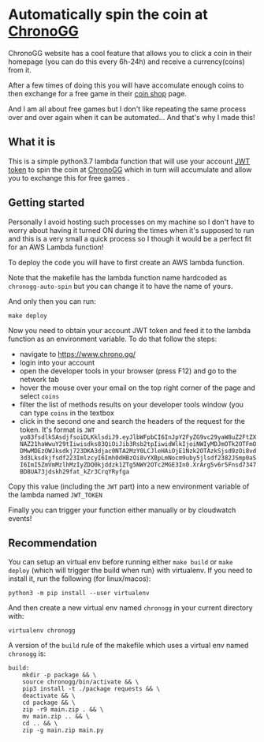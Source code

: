 # Automatically spin the coin at [ChronoGG](https://www.chrono.gg/)
ChronoGG website has a cool feature that allows you to click a coin in their homepage (you can do this every 6h-24h) and receive a currency(coins) from it. 

After a few times of doing this you will have accomulate enough coins to then exchange for a free game in their [coin shop](https://www.chrono.gg/shop) page. 

And I am all about free games but I don't like repeating the same process over and over again when it can be automated... And that's why I made this!

## What it is
This is a simple python3.7 lambda function that will use your account [JWT token]() to spin the coin at [ChronoGG](https://www.chrono.gg/) which in turn will accumulate and allow you to exchange this for free games .

## Getting started
Personally I avoid hosting such processes on my machine so I don't have to worry about having it turned ON during the times when it's supposed to run and this is a very small a quick process so I though it would be a perfect fit for an AWS Lambda function!

To deploy the code you will have to first create an AWS lambda function. 

Note that the makefile has the lambda function name hardcoded as `chronogg-auto-spin` but you can change it to have the name of yours.

And only then you can run:
```
make deploy
```

Now you need to obtain your account JWT token and feed it to the lambda function as an environment variable. To do that follow the steps:
- navigate to https://www.chrono.gg/
- login into your account
- open the developer tools in your browser (press F12) and go to the network tab
- hover the mouse over your email on the top right corner of the page and select `coins`
- filter the list of methods results on your developer tools window (you can type `coins` in the textbox
- click in the second one and search the headers of the request for the token. It's format is `JWT yo83fsdlkSAsdjfsoiDLKklsdiJ9.eyJlbWFpbCI6InJpY2FyZG9vc29yaW8uZ2FtZXNAZ21haWwuY29tIiwisdks83QiOiJib3Rsb2tpIiwidWlkIjoiNWIyMDJmOTk2OTFmODMwMDEzOWJksdkj723DKA3djac0NTA2MzY0LCJleHAiOjE1Nzk2OTAzkSjsd9zOi8vd3d3Lksdkjfsdf223ImlzcyI6Imh0dHBzOi8vYXBpLmNocm9uby5jlsdf2382JSmp0aSI6ImI5ZmVmMzlhMzIyZDQ0kjddzk1ZTg5NWY2OTc2MGE3In0.XrArg5v6r5Fnsd7347BD8UA73jdskh29fat_kZr3CrqYRyfga`

Copy this value (including the `JWT` part) into a new environment variable of the lambda named `JWT_TOKEN`

Finally you can trigger your function either manually or by cloudwatch events!

## Recommendation
You can setup an virtual env before running either `make build` or `make deploy` (which will trigger the build when run) with virtualenv. 
If you need to install it, run the following (for linux/macos):
```
python3 -m pip install --user virtualenv
```
And then create a new virtual env named `chronogg` in your current directory with:
```
virtualenv chronogg
```

A version of the `build` rule of the makefile which uses a virtual env named `chronogg` is:
```
build:
	mkdir -p package && \
	source chronogg/bin/activate && \
	pip3 install -t ./package requests && \
	deactivate && \
	cd package && \
	zip -r9 main.zip . && \
	mv main.zip .. && \
	cd .. && \
	zip -g main.zip main.py
```
